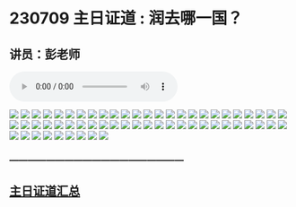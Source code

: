 # 230709 主日证道 : 润去哪一国？
## 讲员：彭老师


<audio controls src="./230709.mp3"></audio>

![](./images/1.jpg)
![](./images/2.jpg)
![](./images/3.jpg)
![](./images/4.jpg)
![](./images/5.jpg)
![](./images/6.jpg)
![](./images/7.jpg)
![](./images/8.jpg)
![](./images/9.jpg)
![](./images/10.jpg)
![](./images/11.jpg)
![](./images/12.jpg)
![](./images/13.jpg)
![](./images/14.jpg)
![](./images/15.jpg)
![](./images/16.jpg)
![](./images/17.jpg)
![](./images/18.jpg)
![](./images/19.jpg)
![](./images/20.jpg)
![](./images/21.jpg)
![](./images/22.jpg)
![](./images/23.jpg)
![](./images/24.jpg)
![](./images/25.jpg)
![](./images/26.jpg)
![](./images/27.jpg)
![](./images/28.jpg)
![](./images/29.jpg)
![](./images/30.jpg)
![](./images/31.jpg)
![](./images/32.jpg)
![](./images/33.jpg)
![](./images/34.jpg)
![](./images/35.jpg)
![](./images/36.jpg)
![](./images/37.jpg)
![](./images/38.jpg)
![](./images/39.jpg)
![](./images/40.jpg)
![](./images/41.jpg)
![](./images/42.jpg)
![](./images/43.jpg)
![](./images/44.jpg)
![](./images/45.jpg)
![](./images/46.jpg)
![](./images/47.jpg)
![](./images/48.jpg)
![](./images/49.jpg)
![](./images/50.jpg)
![](./images/51.jpg)
![](./images/52.jpg)
![](./images/53.jpg)
![](./images/54.jpg)
![](./images/55.jpg)
![](./images/56.jpg)
![](./images/57.jpg)
![](./images/58.jpg)
![](./images/59.jpg)




### ———————————————————

## [主日证道汇总](https://nccchurch.github.io/Sermons/)
